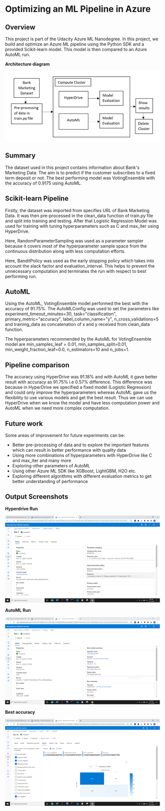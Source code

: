 # Optimizing an ML Pipeline in Azure

## Overview
This project is part of the Udacity Azure ML Nanodegree.
In this project, we build and optimize an Azure ML pipeline using the Python SDK and a provided Scikit-learn model.
This model is then compared to an Azure AutoML run.

**Architecture diagram**

<img src="Screenshots/Architecture.PNG" alt="Architecture Diagram">

## Summary
The dataset used in this project contains information about Bank's Marketing Data. The aim is to predict if the customer subscribes to a fixed term deposit or not.
The best performing model was VotingEnsemble with the accuracy of 0.9175 using AutoML.

## Scikit-learn Pipeline
Firstly, the dataset was imported from specifies URL of Bank Marketing Data. It was then pre-processed in the clean_data function of train.py file and split into training and testing. After that Logistic Regression Model was used for training with tuning hyperparameters such as C and max_iter using HyperDrive.

Here, RandomParameterSampling was used as a parameter sampler because it covers most of the hyperparameter sample space from the continuous distribution along with less computation efforts.

Here, BanditPolicy was used as the early stopping policy which takes into account the slack factor and evaluation_interval. This helps to prevent the unnecessary computation and terminates the run with respect to best performing run.

## AutoML
Using the AutoML, VotingEnsemble model performed the best with the accuracy of 91.75%. The AutoMLConfig was used to set the parameters like experiment_timeout_minutes=30, task="classification", primary_metric="accuracy", label_column_name="y", n_cross_validations=5 and training_data as concatenation of x and y received from clean_data function.

The hyperparameters recommended by the AutoML for VotingEnsemble model are min_samples_leaf = 0.01, min_samples_split=0.01, min_weight_fraction_leaf=0.0, n_estimators=10 and n_jobs=1.

## Pipeline comparison
The accuracy using HyperDrive was 91.18% and with AutoML it gave better result with accuracy as 91.75% i.e 0.57% difference. This difference was because in HyperDrive we specified a fixed model (Logistic Regression) and could only improve the hyperparameters whereas AutoML gave us the flexibility to use various models and get the best result. Thus we can use HyperDrive when we know the model and have less computation power and AutoML when we need more complex computation. 

## Future work
Some areas of improvement for future experiments can be:
- Better pre-processing of data and to explore the important features which can result in better performance with quality data
- Using more combinations of hyperparameters with HyperDrive like C and max_iter and many more
- Exploring other parameters of AutoML
- Using other Azure ML SDK like XGBoost, LightGBM, H2O etc.
- Exploring different algorithms with different evaluation metrics to get better understanding of performance

## Output Screenshots

**Hyperdrive Run**

<img src="Screenshots/HyperDrive_run.PNG" alt="HyperDrive Run">

**AutoML Run**

<img src="Screenshots/autoML_run.PNG" alt="AutoML Run">

**Best accuracy**

<img src="Screenshots/best_accuracy.PNG" alt="Best Accuracy">
